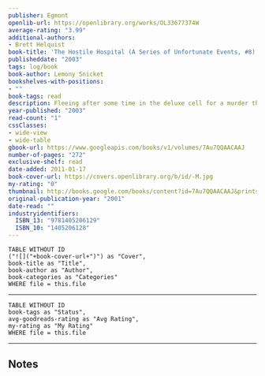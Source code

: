 ```yaml
---
publisher: Egmont
openlib-url: https://openlibrary.org/works/OL33677374W
average-rating: "3.99"
additional-authors:
- Brett Helquist
book-title: 'The Hostile Hospital (A Series of Unfortunate Events, #8)'
publisheddate: "2003"
tags: log/book
book-author: Lemony Snicket
bookshelves-with-positions:
- ""
book-tags: read
description: Fleeing after some time in the deluxe cell for a murder they did not commit, the Baudelaires hide with the Volunteers Fighting Disease on their way to the Heimlich Hospital. Addressed by Babs, the orphans start work with the near-sighted Hal in the hospital library of records.
year-published: "2003"
read-count: "1"
cssClasses:
- wide-view
- wide-table
gbook-url: https://www.googleapis.com/books/v1/volumes/7Au7QQAACAAJ
number-of-pages: "272"
exclusive-shelf: read
date-added: 2011-01-17
book-cover-url: https://covers.openlibrary.org/b/id/-M.jpg
my-rating: "0"
thumbnail: http://books.google.com/books/content?id=7Au7QQAACAAJ&printsec=frontcover&img=1&zoom=1&source=gbs_api
original-publication-year: "2001"
date-read: ""
industryidentifiers:
  ISBN_13: "9781405206129"
  ISBN_10: "1405206128"
---
```


```dataview
TABLE WITHOUT ID
("![]("+book-cover-url+")") as "Cover",
book-title as "Title",
book-author as "Author",
book-categories as "Categories"
WHERE file = this.file
```
---
```dataview
TABLE WITHOUT ID
book-tags as "Status",
avg-goodreads-rating as "Avg Rating",
my-rating as "My Rating"
WHERE file = this.file
```
---
## Notes


